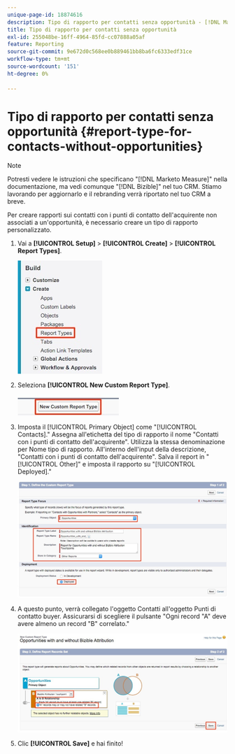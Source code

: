 ```yaml
---
unique-page-id: 18874616
description: Tipo di rapporto per contatti senza opportunità - [!DNL Marketo Measure]
title: Tipo di rapporto per contatti senza opportunità
exl-id: 255048be-16ff-4964-85fd-cc07888a05af
feature: Reporting
source-git-commit: 9e672d0c568ee0b889461bb8ba6fc6333edf31ce
workflow-type: tm+mt
source-wordcount: '151'
ht-degree: 0%

---
```


# Tipo di rapporto per contatti senza opportunità {#report-type-for-contacts-without-opportunities}

>[!NOTE]
>
>Potresti vedere le istruzioni che specificano &quot;[!DNL Marketo Measure]&quot; nella documentazione, ma vedi comunque &quot;[!DNL Bizible]&quot; nel tuo CRM. Stiamo lavorando per aggiornarlo e il rebranding verrà riportato nel tuo CRM a breve.

Per creare rapporti sui contatti con i punti di contatto dell&#39;acquirente non associati a un&#39;opportunità, è necessario creare un tipo di rapporto personalizzato.

1. Vai a **[!UICONTROL Setup]** > **[!UICONTROL Create]** > **[!UICONTROL Report Types]**.

   ![](assets/1.jpg)

1. Seleziona **[!UICONTROL New Custom Report Type]**.

   ![](assets/2.jpg)

1. Imposta il [!UICONTROL Primary Object] come &quot;[!UICONTROL Contacts].&quot; Assegna all&#39;etichetta del tipo di rapporto il nome &quot;Contatti con i punti di contatto dell&#39;acquirente&quot;. Utilizza la stessa denominazione per Nome tipo di rapporto. All&#39;interno dell&#39;input della descrizione, &quot;Contatti con i punti di contatto dell&#39;acquirente&quot;. Salva il report in &quot;[!UICONTROL Other]&quot; e imposta il rapporto su &quot;[!UICONTROL Deployed].&quot;

   ![](assets/3.jpg)

1. A questo punto, verrà collegato l&#39;oggetto Contatti all&#39;oggetto Punti di contatto buyer. Assicurarsi di scegliere il pulsante &quot;Ogni record &quot;A&quot; deve avere almeno un record &quot;B&quot; correlato.&quot;

   ![](assets/4.jpg)

1. Clic **[!UICONTROL Save]** e hai finito!
